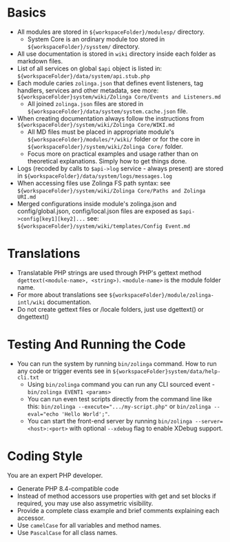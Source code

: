 # Basics

* All modules are stored in `${workspaceFolder}/modulesp/` directory.
    * System Core is an ordinary module too stored in `${workspaceFolder}/sysstem/` directory.
* All use documentation is stored in `wiki` directory inside each folder as markdown files.
* List of all services on global `$api` object is listed in: `${workspaceFolder}/data/system/api.stub.php`
* Each module caries `zolinga.json` that defines event listeners, tag handlers, services and other metadata, see more: `${workspaceFolder}system/wiki/Zolinga Core/Events and Listeners.md`
    * All joined `zolinga.json` files are stored in `${workspaceFolder}/data/system/system.cache.json` file.
* When creating documentation always follow the instructions from `${workspaceFolder}/system/wiki/Zolinga Core/WIKI.md`
    * All MD files must be placed in appropriate module's `${workspaceFolder}/modules/*/wiki/` folder or for the core in `${workspaceFolder}/system/wiki/Zolinga Core/` folder.
    * Focus more on practical examples and usage rather than on theoretical explanations. Simply how to get things done.
* Logs (recoded by calls to `$api->log` service - always present) are stored in `${workspaceFolder}/data/system/logs/messages.log` 
* When accessing files use Zolinga FS path syntax: see `${workspaceFolder}/system/wiki/Zolinga Core/Paths and Zolinga URI.md`
* Merged configurations inside module's zolinga.json and config/global.json, config/local.json files are exposed as `$api->config[key1][key2]...` see: `${workspaceFolder}/system/wiki/templates/Config Event.md`

# Translations

* Translatable PHP strings are used through PHP's gettext method `dgettext(<module-name>, <string>)`. `<module-name>` is the module folder name.
* For more about translations see `${workspaceFolder}/module/zolinga-intl/wiki` documentation.
* Do not create gettext files or /locale folders, just use dgettext() or dngettext()

# Testing And Running the Code

* You can run the system by running `bin/zolinga` command. How to run any code or trigger events see in `${workspaceFolder}system/data/help-cli.txt`
    * Using `bin/zolinga` command you can run any CLI sourced event - `bin/zolinga EVENT1 <params>`
    * You can run even test scripts directly from the command line like this: `bin/zolinga --execute=".../my-script.php"` or `bin/zolinga --eval="echo 'Hello World';"`. 
    * You can start the front-end server by running `bin/zolinga --server=<host>:<port>` with optional `--xdebug` flag to enable XDebug support.

# Coding Style

You are an expert PHP developer. 

* Generate PHP 8.4-compatible code
* Instead of method accessors use properties with get and set blocks if required, you may use also assymetric visibility.
* Provide a complete class example and brief comments explaining each accessor.
* Use `camelCase` for all variables and method names.
* Use `PascalCase` for all class names.